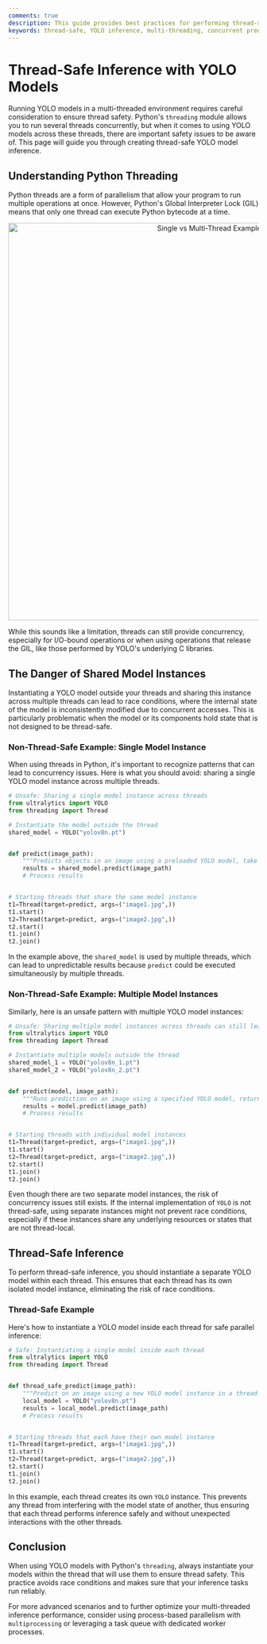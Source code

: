 ```yaml
---
comments: true
description: This guide provides best practices for performing thread-safe inference with YOLO models, ensuring reliable and concurrent predictions in multi-threaded applications.
keywords: thread-safe, YOLO inference, multi-threading, concurrent predictions, YOLO models, Ultralytics, Python threading, safe YOLO usage, AI concurrency
---
```


# Thread-Safe Inference with YOLO Models

Running YOLO models in a multi-threaded environment requires careful consideration to ensure thread safety. Python's `threading` module allows you to run several threads concurrently, but when it comes to using YOLO models across these threads, there are important safety issues to be aware of. This page will guide you through creating thread-safe YOLO model inference.

## Understanding Python Threading

Python threads are a form of parallelism that allow your program to run multiple operations at once. However, Python's Global Interpreter Lock (GIL) means that only one thread can execute Python bytecode at a time.

<p align="center">
  <img width="800" src="https://user-images.githubusercontent.com/26833433/281418476-7f478570-fd77-4a40-bf3d-74b4db4d668c.png" alt="Single vs Multi-Thread Examples">
</p>

While this sounds like a limitation, threads can still provide concurrency, especially for I/O-bound operations or when using operations that release the GIL, like those performed by YOLO's underlying C libraries.

## The Danger of Shared Model Instances

Instantiating a YOLO model outside your threads and sharing this instance across multiple threads can lead to race conditions, where the internal state of the model is inconsistently modified due to concurrent accesses. This is particularly problematic when the model or its components hold state that is not designed to be thread-safe.

### Non-Thread-Safe Example: Single Model Instance

When using threads in Python, it's important to recognize patterns that can lead to concurrency issues. Here is what you should avoid: sharing a single YOLO model instance across multiple threads.

```python
# Unsafe: Sharing a single model instance across threads
from ultralytics import YOLO
from threading import Thread

# Instantiate the model outside the thread
shared_model = YOLO("yolov8n.pt")


def predict(image_path):
    """Predicts objects in an image using a preloaded YOLO model, take path string to image as argument."""
    results = shared_model.predict(image_path)
    # Process results


# Starting threads that share the same model instance
t1=Thread(target=predict, args=("image1.jpg",))
t1.start()
t2=Thread(target=predict, args=("image2.jpg",))
t2.start()
t1.join()
t2.join()
```

In the example above, the `shared_model` is used by multiple threads, which can lead to unpredictable results because `predict` could be executed simultaneously by multiple threads.

### Non-Thread-Safe Example: Multiple Model Instances

Similarly, here is an unsafe pattern with multiple YOLO model instances:

```python
# Unsafe: Sharing multiple model instances across threads can still lead to issues
from ultralytics import YOLO
from threading import Thread

# Instantiate multiple models outside the thread
shared_model_1 = YOLO("yolov8n_1.pt")
shared_model_2 = YOLO("yolov8n_2.pt")


def predict(model, image_path):
    """Runs prediction on an image using a specified YOLO model, returning the results."""
    results = model.predict(image_path)
    # Process results


# Starting threads with individual model instances
t1=Thread(target=predict, args=("image1.jpg",))
t1.start()
t2=Thread(target=predict, args=("image2.jpg",))
t2.start()
t1.join()
t2.join()
```

Even though there are two separate model instances, the risk of concurrency issues still exists. If the internal implementation of `YOLO` is not thread-safe, using separate instances might not prevent race conditions, especially if these instances share any underlying resources or states that are not thread-local.

## Thread-Safe Inference

To perform thread-safe inference, you should instantiate a separate YOLO model within each thread. This ensures that each thread has its own isolated model instance, eliminating the risk of race conditions.

### Thread-Safe Example

Here's how to instantiate a YOLO model inside each thread for safe parallel inference:

```python
# Safe: Instantiating a single model inside each thread
from ultralytics import YOLO
from threading import Thread


def thread_safe_predict(image_path):
    """Predict on an image using a new YOLO model instance in a thread-safe manner; takes image path as input."""
    local_model = YOLO("yolov8n.pt")
    results = local_model.predict(image_path)
    # Process results


# Starting threads that each have their own model instance
t1=Thread(target=predict, args=("image1.jpg",))
t1.start()
t2=Thread(target=predict, args=("image2.jpg",))
t2.start()
t1.join()
t2.join()
```

In this example, each thread creates its own `YOLO` instance. This prevents any thread from interfering with the model state of another, thus ensuring that each thread performs inference safely and without unexpected interactions with the other threads.

## Conclusion

When using YOLO models with Python's `threading`, always instantiate your models within the thread that will use them to ensure thread safety. This practice avoids race conditions and makes sure that your inference tasks run reliably.

For more advanced scenarios and to further optimize your multi-threaded inference performance, consider using process-based parallelism with `multiprocessing` or leveraging a task queue with dedicated worker processes.
